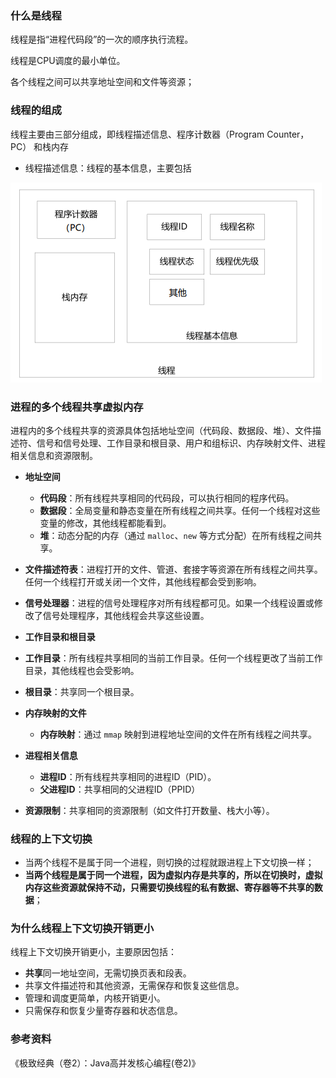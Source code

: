 ### 什么是线程

线程是指“进程代码段”的一次的顺序执行流程。

线程是CPU调度的最小单位。

各个线程之间可以共享地址空间和文件等资源；



### 线程的组成

线程主要由三部分组成，即线程描述信息、程序计数器（Program Counter，PC） 和栈内存

- 线程描述信息：线程的基本信息，主要包括

![image-20240705201956460](images/image-20240705201956460.png)





### 进程的多个线程共享虚拟内存

进程内的多个线程共享的资源具体包括地址空间（代码段、数据段、堆）、文件描述符、信号和信号处理、工作目录和根目录、用户和组标识、内存映射文件、进程相关信息和资源限制。

- **地址空间**
  - **代码段**：所有线程共享相同的代码段，可以执行相同的程序代码。
  - **数据段**：全局变量和静态变量在所有线程之间共享。任何一个线程对这些变量的修改，其他线程都能看到。
  - **堆**：动态分配的内存（通过 `malloc`、`new` 等方式分配）在所有线程之间共享。

- **文件描述符表**：进程打开的文件、管道、套接字等资源在所有线程之间共享。任何一个线程打开或关闭一个文件，其他线程都会受到影响。
- **信号处理器**：进程的信号处理程序对所有线程都可见。如果一个线程设置或修改了信号处理程序，其他线程会共享这些设置。
-  **工作目录和根目录**
  - **工作目录**：所有线程共享相同的当前工作目录。任何一个线程更改了当前工作目录，其他线程也会受影响。
  - **根目录**：共享同一个根目录。

- **内存映射的文件**
  - **内存映射**：通过 `mmap` 映射到进程地址空间的文件在所有线程之间共享。

- **进程相关信息**
  - **进程ID**：所有线程共享相同的进程ID（PID）。
  - **父进程ID**：共享相同的父进程ID（PPID）

- **资源限制**：共享相同的资源限制（如文件打开数量、栈大小等）。





### 线程的上下文切换

- 当两个线程不是属于同一个进程，则切换的过程就跟进程上下文切换一样；
- **当两个线程是属于同一个进程，因为虚拟内存是共享的，所以在切换时，虚拟内存这些资源就保持不动，只需要切换线程的私有数据、寄存器等不共享的数据**；







### 为什么线程上下文切换开销更小

线程上下文切换开销更小，主要原因包括：

- **共享**同一地址空间，无需切换页表和段表。
- 共享文件描述符和其他资源，无需保存和恢复这些信息。
- 管理和调度更简单，内核开销更小。
- 只需保存和恢复少量寄存器和状态信息。





### 参考资料

《极致经典（卷2）：Java高并发核心编程(卷2)》